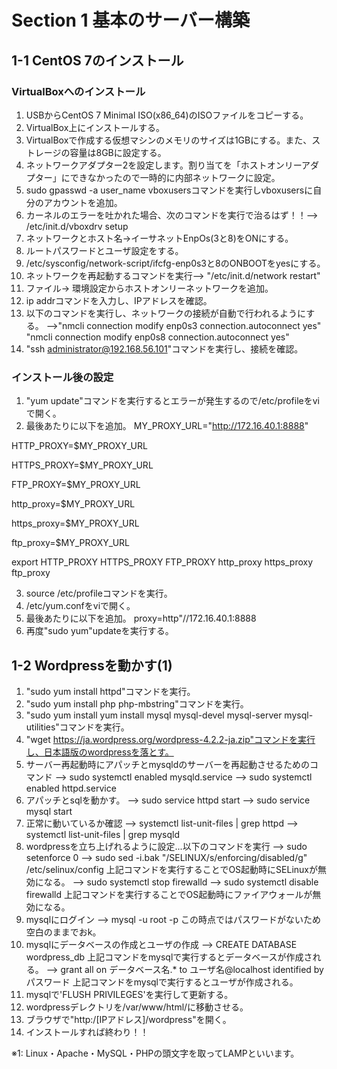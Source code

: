 # Section 1 基本のサーバー構築

## 1-1 CentOS 7のインストール

### VirtualBoxへのインストール

1. USBからCentOS 7 Minimal ISO(x86_64)のISOファイルをコピーする。
2. VirtualBox上にインストールする。
3. VirtualBoxで作成する仮想マシンのメモリのサイズは1GBにする。また、ストレージの容量は8GBに設定する。
4. ネットワークアダプター2を設定します。割り当てを「ホストオンリーアダプター」にできなかったので一時的に内部ネットワークに設定。
5. sudo gpasswd -a user_name vboxusersコマンドを実行しvboxusersに自分のアカウントを追加。
6. カーネルのエラーを吐かれた場合、次のコマンドを実行で治るはず！！--> /etc/init.d/vboxdrv setup
7. ネットワークとホスト名→イーサネットEnpOs(3と8)をONにする。
8. ルートパスワードとユーザ設定をする。
9. /etc/sysconfig/network-script/ifcfg-enp0s3と8のONBOOTをyesにする。
10. ネットワークを再起動するコマンドを実行--> "/etc/init.d/network restart"
11. ファイル→ 環境設定からホストオンリーネットワークを追加。
12. ip addrコマンドを入力し、IPアドレスを確認。
13. 以下のコマンドを実行し、ネットワークの接続が自動で行われるようにする。
  -->"nmcli connection modify enp0s3 connection.autoconnect yes"
     "nmcli connection modify enp0s8 connection.autoconnect yes"
14. "ssh administrator@192.168.56.101"コマンドを実行し、接続を確認。


### インストール後の設定

1. "yum update"コマンドを実行するとエラーが発生するので/etc/profileをviで開く。
2. 最後あたりに以下を追加。
  MY_PROXY_URL="http://172.16.40.1:8888"

  HTTP_PROXY=$MY_PROXY_URL

  HTTPS_PROXY=$MY_PROXY_URL

  FTP_PROXY=$MY_PROXY_URL

  http_proxy=$MY_PROXY_URL

  https_proxy=$MY_PROXY_URL

  ftp_proxy=$MY_PROXY_URL

  export HTTP_PROXY HTTPS_PROXY FTP_PROXY http_proxy https_proxy ftp_proxy

3. source /etc/profileコマンドを実行。
4. /etc/yum.confをviで開く。
5. 最後あたりに以下を追加。
  proxy=http"//172.16.40.1:8888
6. 再度"sudo yum"updateを実行する。

## 1-2 Wordpressを動かす(1)

1. "sudo yum install httpd"コマンドを実行。
2. "sudo yum install php php-mbstring"コマンドを実行。
3. "sudo yum install yum install mysql mysql-devel mysql-server mysql-utilities"コマンドを実行。
4. "wget https://ja.wordpress.org/wordpress-4.2.2-ja.zip"コマンドを実行し、日本語版のwordpressを落とす。
5. サーバー再起動時にアパッチとmysqldのサーバーを再起動させるためのコマンド
  --> sudo systemctl enabled mysqld.service
  --> sudo systemctl enabled httpd.service
6. アパッチとsqlを動かす。
  --> sudo service httpd start
  --> sudo service mysql start
7. 正常に動いているか確認
  --> systemctl list-unit-files | grep httpd
  --> systemctl list-unit-files | grep mysqld
8. wordpressを立ち上げれるように設定...以下のコマンドを実行
  --> sudo setenforce 0
  --> sudo sed -i.bak "/SELINUX/s/enforcing/disabled/g" /etc/selinux/config
上記コマンドを実行することでOS起動時にSELinuxが無効になる。
  --> sudo systemctl stop firewalld
  --> sudo systemctl disable firewalld
上記コマンドを実行することでOS起動時にファイアウォールが無効になる。
9. mysqlにログイン
  --> mysql -u root -p
この時点ではパスワードがないため空白のままでおk。
10. mysqlにデータベースの作成とユーザの作成
  --> CREATE DATABASE wordpress_db
上記コマンドをmysqlで実行するとデータベースが作成される。
  --> grant all on データベース名.\* to ユーザ名@localhost identified by パスワード
上記コマンドをmysqlで実行するとユーザが作成される。
11. mysqlで'FLUSH PRIVILEGES'を実行して更新する。
12. wordpressデレクトリを/var/www/html/に移動させる。
13. ブラウザで"http:/[IPアドレス]/wordpress"を開く。
14. インストールすれば終わり！！

<a name="LAMP">※1</a>: Linux・Apache・MySQL・PHPの頭文字を取ってLAMPといいます。
